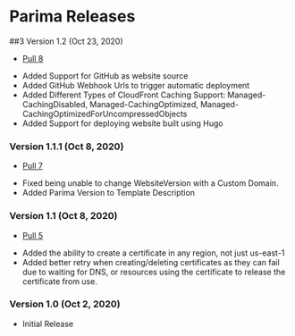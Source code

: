 # Parima Releases #

##3 Version 1.2 (Oct 23, 2020)
- [Pull 8](https://github.com/formkiq/parima/pull/8)
 * Added Support for GitHub as website source
 * Added GitHub Webhook Urls to trigger automatic deployment
 * Added Different Types of CloudFront Caching Support: Managed-CachingDisabled, Managed-CachingOptimized, Managed-CachingOptimizedForUncompressedObjects
 * Added Support for deploying website built using Hugo

### Version 1.1.1 (Oct 8, 2020)
- [Pull 7](https://github.com/formkiq/parima/pull/7) 
 * Fixed being unable to change WebsiteVersion with a Custom Domain.
 * Added Parima Version to Template Description

### Version 1.1 (Oct 8, 2020)
- [Pull 5](https://github.com/formkiq/parima/pull/5) 
 * Added the ability to create a certificate in any region, not just us-east-1
 * Added better retry when creating/deleting certificates as they can fail due to waiting for DNS, or resources using the certificate to release the certificate from use.

### Version 1.0 (Oct 2, 2020)
- Initial Release
